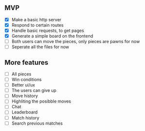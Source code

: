 ## MVP
 
- [x] Make a basic http server 
- [x] Respond to certain routes 
- [x] Handle basic requests, to get pages
- [x] Generate a simple board on the frontend
- [ ] Both users can move the pieces, only pieces are pawns for now
- [ ] Seperate all the files for now 

## More features
- [ ] All pieces 
- [ ] Win conditions
- [ ] Better ui/ux
- [ ] The users can give up
- [ ] Move history
- [ ] Highliting the posibble moves
- [ ] Chat
- [ ] Leaderboard
- [ ] Match history
- [ ] Search previous matches
